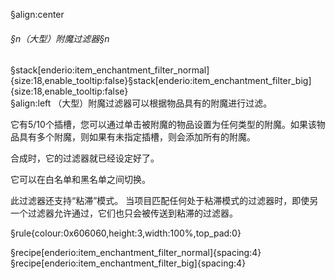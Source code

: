 §align:center
###### §n（大型）附魔过滤器§n
§stack[enderio:item_enchantment_filter_normal]{size:18,enable_tooltip:false}§stack[enderio:item_enchantment_filter_big]{size:18,enable_tooltip:false}  
§align:left
（大型）附魔过滤器可以根据物品具有的附魔进行过滤。

它有5/10个插槽，您可以通过单击被附魔的物品设置为任何类型的附魔。如果该物品具有多个附魔，则如果有未指定插槽，则会添加所有的附魔。

合成时，它的过滤器就已经设定好了。

它可以在白名单和黑名单之间切换。

此过滤器还支持“粘滞”模式。 当项目匹配任何处于粘滞模式的过滤器时，即使另一个过滤器允许通过，它们也只会被传送到粘滞的过滤器。

§rule{colour:0x606060,height:3,width:100%,top_pad:0}

§recipe[enderio:item_enchantment_filter_normal]{spacing:4}
§recipe[enderio:item_enchantment_filter_big]{spacing:4}